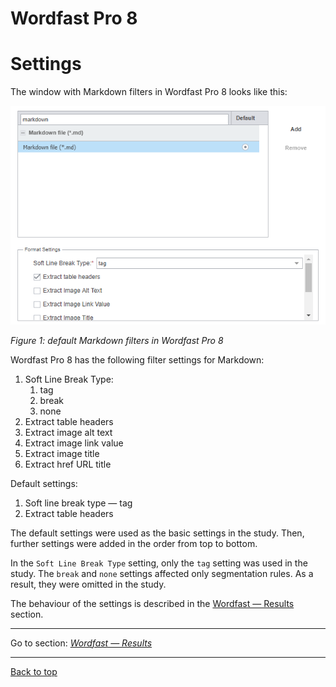 Wordfast Pro 8
===

# Settings

The window with Markdown filters in Wordfast Pro 8 looks like this:

![wordfast-settings](./resources/images/screenshots/pasted-image-20230518004130.png)

*Figure 1: default Markdown filters in Wordfast Pro 8*

Wordfast Pro 8 has the following filter settings for Markdown:
1. Soft Line Break Type:
	1. tag
	2. break
	3. none
2. Extract table headers
3. Extract image alt text
4. Extract image link value
5. Extract image title
6. Extract href URL title

Default settings:
1. Soft line break type — tag
2. Extract table headers

The default settings were used as the basic settings in the study. Then, further settings were added in the order from top to bottom.

In the `Soft Line Break Type` setting, only the `tag` setting was used in the study. The `break` and `none` settings affected only segmentation rules. As a result, they were omitted in the study.

The behaviour of the settings is described in the [Wordfast — Results](wordfast-02-results.md) section.

---

Go to section: [*Wordfast — Results*](wordfast-02-results.md)

---

[Back to top](#settings)